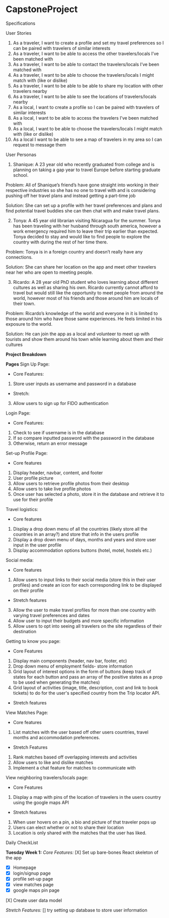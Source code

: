 # CapstoneProject

Specifications

User Stories

1. As a traveler, I want to create a profile and set my travel preferences so I can be paired with travelers of similar interests
2. As a traveler, I want to be able to access the other travelers/locals I’ve been matched with
3. As a traveler, I want to be able to contact the travelers/locals I’ve been matched with
4. As a traveler, I want to be able to choose the travelers/locals I might match with (like or dislike)
5. As a traveler, I want to be able to be able to share my location with other travelers nearby
6. As a traveler, I want to be able to see the locations of travelers/locals nearby
7. As a local, I want to create a profile so I can be paired with travelers of similar interests
8. As a local, I want to be able to access the travelers I’ve been matched with
9. As a local, I want to be able to choose the travelers/locals I might match with (like or dislike)
10. As a local I want to be able to see a map of travelers in my area so I can request to message them

User Personas

1. Shanique: A 23 year old who recently graduated from college and is planning on taking a gap year to travel Europe before starting graduate school.

Problem: All of Shanique’s friend’s have gone straight into working in their respective industries so she has no one to travel with and is considering pushing off her travel plans and instead getting a part-time job

Solution: She can set up a profile with her travel preferences and plans and find potential travel buddies she can then chat with and make travel plans.

2. Tonya: A 45 year old librarian visiting Nicaragua for the summer. Tonya has been traveling with her husband through south america, however a work emergency required him to leave their trip earlier than expected. Tonya decided to stay and would like to find people to explore the country with during the rest of her time there.

Problem: Tonya is in a foreign country and doesn’t really have any connections.

Solution: She can share her location on the app and meet other travelers near her who are open to meeting people.

3. Ricardo: A 28 year old PhD student who loves learning about different cultures as well as sharing his own. Ricardo currently cannot afford to travel but would still like the opportunity to meet people from around the world, however most of his friends and those around him are locals of their town.

Problem: Ricardo’s knowledge of the world and everyone in it is limited to those around him who have those same experiences. He feels limited in his exposure to the world.

Solution: He can join the app as a local and volunteer to meet up with tourists and show them around his town while learning about them and their cultures

<b>Project Breakdown </b>

<b>Pages </b>
Sign Up Page:

- Core Features:

1. Store user inputs as username and password in a database

- Stretch:

3. Allow users to sign up for FIDO authentication

Login Page:

- Core Features:

1. Check to see if username is in the database
2. If so compare inputted password with the password in the database
3. Otherwise, return an error message

Set-up Profile Page:

- Core features

1. Display header, navbar, content, and footer
2. User profile picture
3. Allow users to retrieve profile photos from their desktop
4. Allow users to take live profile photos
5. Once user has selected a photo, store it in the database and retrieve it to use for their profile

Travel logistics:

- Core features

1. Display a drop down menu of all the countries (likely store all the countries in an array?) and store that info in the users profile
2. Display a drop down menu of days, months and years and store user input in the user profile
3. Display accommodation options buttons (hotel, motel, hostels etc.)

Social media:

- Core features

1. Allow users to input links to their social media (store this in their user profiles) and create an icon for each corresponding link to be displayed on their profile

- Stretch features

3. Allow the user to make travel profiles for more than one country with varying travel preferences and dates
4. Allow user to input their budgets and more specific information
5. Allow users to opt into seeing all travelers on the site regardless of their destination

Getting to know you page:

- Core Features

1. Display main components (header, nav bar, footer, etc)
2. Drop down menu of employment fields- store information
3. Grid layout of interest options in the form of buttons (keep track of states for each button and pass an array of the positive states as a prop to be used when generating the matches)
4. Grid layout of activities (image, title, description, cost and link to book tickets) to do for the user's specified country from the Trip locator API.

- Stretch features

View Matches Page:

- Core features

1. List matches with the user based off other users countries, travel months and accommodation preferences.

- Stretch Features

1. Rank matches based off overlapping interests and activities
2. Allow users to like and dislike matches
3. Implement a chat feature for matches to communicate with

View neighboring travelers/locals page:

- Core Features

1. Display a map with pins of the location of travelers in the users country using the google maps API

- Stretch features

1. When user hovers on a pin, a bio and picture of that traveler pops up
2. Users can elect whether or not to share their location
3. Location is only shared with the matches that the user has liked.

Daily CheckList

<b> Tuesday Week 1:</b>
<i> Core Features:</i>
[X] Set up bare-bones React skeleton of the app

- [x] Homepage
- [x] login/signup page
- [x] profile set-up page
- [x] view matches page
- [x] google maps pin page

[X] Create user data model

<i> Stretch Features:</i>
[] try setting up database to store user information
